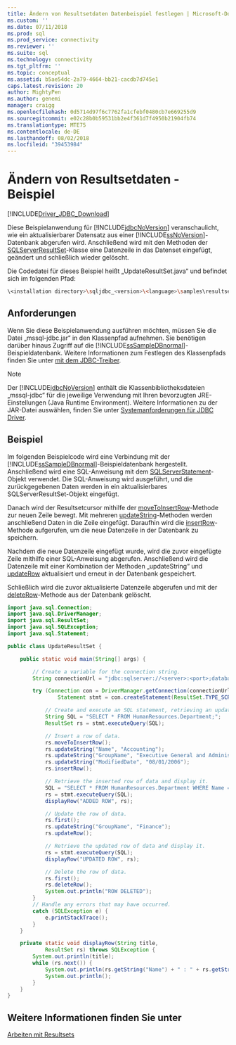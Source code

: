 ```yaml
---
title: Ändern von Resultsetdaten Datenbeispiel festlegen | Microsoft-Dokumentation
ms.custom: ''
ms.date: 07/11/2018
ms.prod: sql
ms.prod_service: connectivity
ms.reviewer: ''
ms.suite: sql
ms.technology: connectivity
ms.tgt_pltfrm: ''
ms.topic: conceptual
ms.assetid: b5ae54dc-2a79-4664-bb21-cacdb7d745e1
caps.latest.revision: 20
author: MightyPen
ms.author: genemi
manager: craigg
ms.openlocfilehash: 0d5714d97f6c7762fa1cfebf0480cb7e669255d9
ms.sourcegitcommit: e02c28b0b59531bb2e4f361d7f4950b21904fb74
ms.translationtype: MTE75
ms.contentlocale: de-DE
ms.lasthandoff: 08/02/2018
ms.locfileid: "39453984"
---
```

# <a name="modifying-result-set-data-sample"></a>Ändern von Resultsetdaten - Beispiel

[!INCLUDE[Driver_JDBC_Download](../../includes/driver_jdbc_download.md)]

Diese Beispielanwendung für [!INCLUDE[jdbcNoVersion](../../includes/jdbcnoversion_md.md)] veranschaulicht, wie ein aktualisierbarer Datensatz aus einer [!INCLUDE[ssNoVersion](../../includes/ssnoversion_md.md)]-Datenbank abgerufen wird. Anschließend wird mit den Methoden der [SQLServerResultSet](../../connect/jdbc/reference/sqlserverresultset-class.md)-Klasse eine Datenzeile in das Datenset eingefügt, geändert und schließlich wieder gelöscht.

Die Codedatei für dieses Beispiel heißt „UpdateResultSet.java“ und befindet sich im folgenden Pfad:

```bash
\<installation directory>\sqljdbc_<version>\<language>\samples\resultsets
```

## <a name="requirements"></a>Anforderungen

Wenn Sie diese Beispielanwendung ausführen möchten, müssen Sie die Datei „mssql-jdbc.jar“ in den Klassenpfad aufnehmen. Sie benötigen darüber hinaus Zugriff auf die [!INCLUDE[ssSampleDBnormal](../../includes/sssampledbnormal_md.md)]-Beispieldatenbank. Weitere Informationen zum Festlegen des Klassenpfads finden Sie unter [mit dem JDBC-Treiber](../../connect/jdbc/using-the-jdbc-driver.md).

> [!NOTE]  
> Der [!INCLUDE[jdbcNoVersion](../../includes/jdbcnoversion_md.md)] enthält die Klassenbibliotheksdateien „mssql-jdbc“ für die jeweilige Verwendung mit Ihren bevorzugten JRE-Einstellungen (Java Runtime Environment). Weitere Informationen zu der JAR-Datei auswählen, finden Sie unter [Systemanforderungen für JDBC Driver](../../connect/jdbc/system-requirements-for-the-jdbc-driver.md).

## <a name="example"></a>Beispiel

Im folgenden Beispielcode wird eine Verbindung mit der [!INCLUDE[ssSampleDBnormal](../../includes/sssampledbnormal_md.md)]-Beispieldatenbank hergestellt. Anschließend wird eine SQL-Anweisung mit dem [SQLServerStatement](../../connect/jdbc/reference/sqlserverstatement-class.md)-Objekt verwendet. Die SQL-Anweisung wird ausgeführt, und die zurückgegebenen Daten werden in ein aktualisierbares SQLServerResultSet-Objekt eingefügt.

Danach wird der Resultsetcursor mithilfe der [moveToInsertRow](../../connect/jdbc/reference/movetoinsertrow-method-sqlserverresultset.md)-Methode zur neuen Zeile bewegt. Mit mehreren [updateString](../../connect/jdbc/reference/updatestring-method-sqlserverresultset.md)-Methoden werden anschließend Daten in die Zeile eingefügt. Daraufhin wird die [insertRow](../../connect/jdbc/reference/insertrow-method-sqlserverresultset.md)-Methode aufgerufen, um die neue Datenzeile in der Datenbank zu speichern.

Nachdem die neue Datenzeile eingefügt wurde, wird die zuvor eingefügte Zeile mithilfe einer SQL-Anweisung abgerufen. Anschließend wird die Datenzeile mit einer Kombination der Methoden „updateString“ und [updateRow](../../connect/jdbc/reference/updaterow-method-sqlserverresultset.md) aktualisiert und erneut in der Datenbank gespeichert.

Schließlich wird die zuvor aktualisierte Datenzeile abgerufen und mit der [deleteRow](../../connect/jdbc/reference/deleterow-method-sqlserverresultset.md)-Methode aus der Datenbank gelöscht.

```java
import java.sql.Connection;
import java.sql.DriverManager;
import java.sql.ResultSet;
import java.sql.SQLException;
import java.sql.Statement;

public class UpdateResultSet {

    public static void main(String[] args) {

        // Create a variable for the connection string.
        String connectionUrl = "jdbc:sqlserver://<server>:<port>;databaseName=AdventureWorks;user=<user>;password=<password>";

        try (Connection con = DriverManager.getConnection(connectionUrl);
                Statement stmt = con.createStatement(ResultSet.TYPE_SCROLL_SENSITIVE, ResultSet.CONCUR_UPDATABLE);) {

            // Create and execute an SQL statement, retrieving an updateable result set.
            String SQL = "SELECT * FROM HumanResources.Department;";
            ResultSet rs = stmt.executeQuery(SQL);

            // Insert a row of data.
            rs.moveToInsertRow();
            rs.updateString("Name", "Accounting");
            rs.updateString("GroupName", "Executive General and Administration");
            rs.updateString("ModifiedDate", "08/01/2006");
            rs.insertRow();

            // Retrieve the inserted row of data and display it.
            SQL = "SELECT * FROM HumanResources.Department WHERE Name = 'Accounting';";
            rs = stmt.executeQuery(SQL);
            displayRow("ADDED ROW", rs);

            // Update the row of data.
            rs.first();
            rs.updateString("GroupName", "Finance");
            rs.updateRow();

            // Retrieve the updated row of data and display it.
            rs = stmt.executeQuery(SQL);
            displayRow("UPDATED ROW", rs);

            // Delete the row of data.
            rs.first();
            rs.deleteRow();
            System.out.println("ROW DELETED");
        }
        // Handle any errors that may have occurred.
        catch (SQLException e) {
            e.printStackTrace();
        }
    }

    private static void displayRow(String title,
            ResultSet rs) throws SQLException {
        System.out.println(title);
        while (rs.next()) {
            System.out.println(rs.getString("Name") + " : " + rs.getString("GroupName"));
            System.out.println();
        }
    }
}
```

## <a name="see-also"></a>Weitere Informationen finden Sie unter

[Arbeiten mit Resultsets](../../connect/jdbc/working-with-result-sets.md)
